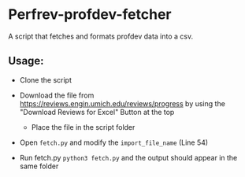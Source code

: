 # Perfrev-profdev-fetcher
A script that fetches and formats profdev data into a csv. 

<h2>Usage:</h2>

- Clone the script

- Download the file from https://reviews.engin.umich.edu/reviews/progress by using the "Download Reviews for Excel" Button at the top

  - Place the file in the script folder

- Open `fetch.py` and modify the `import_file_name` (Line 54)

- Run fetch.py `python3 fetch.py` and the output should appear in the same folder

